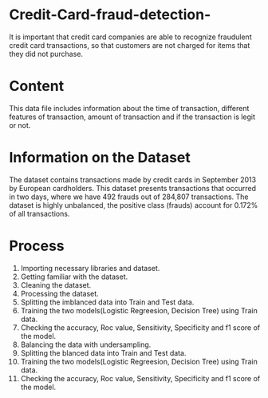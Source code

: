 # Credit-Card-fraud-detection-
It is important that credit card companies are able to recognize fraudulent credit card transactions, so that customers are not charged for items that they did not purchase.
# Content
This data file includes information about the time of transaction, different features of transaction, amount of transaction and if the transaction is legit or not.

# Information on the Dataset
The dataset contains transactions made by credit cards in September 2013 by European cardholders.
This dataset presents transactions that occurred in two days, where we have 492 frauds out of 284,807 transactions. The dataset is highly unbalanced, the positive class (frauds) account for 0.172% of all transactions.

# Process
1. Importing necessary libraries and dataset.
2. Getting familiar with the dataset.
3. Cleaning the dataset.
4. Processing the dataset.
5. Splitting the imblanced data into Train and Test data.
6. Training the two models(Logistic Regreesion, Decision Tree) using Train data.
7. Checking the accuracy, Roc value, Sensitivity, Specificity and f1 score of the model.
8. Balancing the data with undersampling.
9. Splitting the blanced data into Train and Test data.
10. Training the two models(Logistic Regreesion, Decision Tree) using Train data.
11. Checking the accuracy, Roc value, Sensitivity, Specificity and f1 score of the model.
